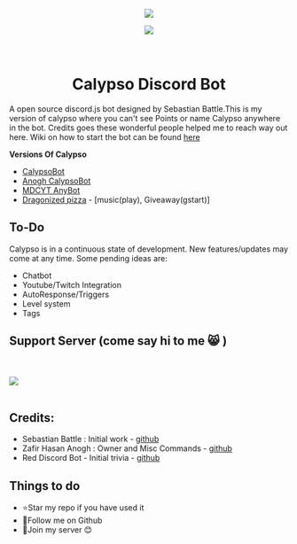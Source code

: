 <p align="center">
  <a href="http://forthebadge.com/">
    <img src="http://forthebadge.com/images/badges/built-with-love.svg"/>
  </a>
</p>

<p align="center">
  <a href="https://standardjs.com/">
    <img src="https://cdn.rawgit.com/feross/standard/master/badge.svg" />
  </a>
</p>

<h1 align="center">

  <br>
  Calypso Discord Bot
  <br>

</h1>



A open source discord.js bot designed by Sebastian Battle.This is my version of calypso where you can't see Points or name Calypso anywhere in the bot. Credits goes these wonderful people helped me to reach way out here. Wiki on how to start the bot can be found [here](https://github.com/sabattle/CalypsoBot#installation)


**Versions Of Calypso**
* [CalypsoBot](https://github.com/sabattle/CalypsoBot)
* [Anogh CalypsoBot](https://github.com/Anogh297/CalypsoBot)
* [MDCYT AnyBot](https://github.com/MDCYT/Any-Bot)
* [Dragonized pizza](https://github.com/Dragonizedpizza) - [music(play), Giveaway(gstart)]


## To-Do

Calypso is in a continuous state of development. New features/updates may come at any time.
Some pending ideas are:

  * Chatbot
  * Youtube/Twitch Integration
  * AutoResponse/Triggers
  * Level system
  * Tags 

## Support Server (come say hi to me 😸 )
</br></br>
<a href="https://discord.gg/sWfMBbabna"><img src="https://invidget.switchblade.xyz/6mkRXJgvG9"/></a>
<br><br>




## Credits:
- Sebastian Battle : Initial work - [github](https://github.com/sabattle)
- Zafir Hasan Anogh : Owner and Misc Commands - [github](https://github.com/Anogh297) 
- Red Discord Bot - Initial trivia - [github](https://github.com/Cog-Creators/Red-DiscordBot/blob/V3/develop/README.md#join-the-community)

## Things to do
* ⭐Star my repo if you have used it
* 🌟Follow me on Github
* 🌠Join my server 😊

